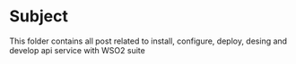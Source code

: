 # Subject
This folder contains all post related to install, configure, deploy, desing and develop api service with WSO2 suite
